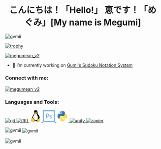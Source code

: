 <h1 align="center">こんにちは！「Hello!」 恵です！「めぐみ」[My name is Megumi]</h1>
<p align="left"> <img src="https://komarev.com/ghpvc/?username=gvmii&label=Profile%20views&color=0e75b6&style=flat" alt="gvmii" /> </p>

[![trophy](https://github-profile-trophy.vercel.app/?username=gvmii&theme=onedark)](https://github.com/ryo-ma/github-profile-trophy)

<p align="left"> <a href="https://twitter.com/megumean_v2" target="blank"><img src="https://img.shields.io/twitter/follow/megumean_v2?logo=twitter&style=for-the-badge" alt="megumean_v2" /></a> </p>

- 🔭 I’m currently working on [Gumi's Sudoku Notation System](https://github.com/gvmii/sudoku-notation)

<h3 align="left">Connect with me:</h3>
<p align="left">
<a href="https://twitter.com/megumean_v2" target="blank"><img align="center" src="https://raw.githubusercontent.com/rahuldkjain/github-profile-readme-generator/master/src/images/icons/Social/twitter.svg" alt="megumean_v2" height="30" width="40" /></a>
</p>

<h3 align="left">Languages and Tools:</h3>
<p align="left"> <a href="https://git-scm.com/" target="_blank" rel="noreferrer"> <img src="https://www.vectorlogo.zone/logos/git-scm/git-scm-icon.svg" alt="git" width="40" height="40"/> </a> <a href="https://ifttt.com/" target="_blank" rel="noreferrer"> <img src="https://www.vectorlogo.zone/logos/ifttt/ifttt-ar21.svg" alt="ifttt" width="40" height="40"/> </a> <a href="https://www.linux.org/" target="_blank" rel="noreferrer"> <img src="https://raw.githubusercontent.com/devicons/devicon/master/icons/linux/linux-original.svg" alt="linux" width="40" height="40"/> </a> <a href="https://www.photoshop.com/en" target="_blank" rel="noreferrer"> <img src="https://raw.githubusercontent.com/devicons/devicon/master/icons/photoshop/photoshop-line.svg" alt="photoshop" width="40" height="40"/> </a> <a href="https://www.python.org" target="_blank" rel="noreferrer"> <img src="https://raw.githubusercontent.com/devicons/devicon/master/icons/python/python-original.svg" alt="python" width="40" height="40"/> </a> <a href="https://unity.com/" target="_blank" rel="noreferrer"> <img src="https://www.vectorlogo.zone/logos/unity3d/unity3d-icon.svg" alt="unity" width="40" height="40"/> </a> <a href="https://zapier.com" target="_blank" rel="noreferrer"> <img src="https://www.vectorlogo.zone/logos/zapier/zapier-icon.svg" alt="zapier" width="40" height="40"/> </a> </p>

<p><img align="left" src="https://github-readme-stats.vercel.app/api/top-langs?username=gvmii&show_icons=true&locale=en&layout=compact" alt="gvmii" /></p>

<p>&nbsp;<img align="center" src="https://github-readme-stats.vercel.app/api?username=gvmii&show_icons=true&locale=en" alt="gvmii" /></p>

<p><img align="center" src="https://github-readme-streak-stats.herokuapp.com/?user=gvmii&" alt="gvmii" /></p>

